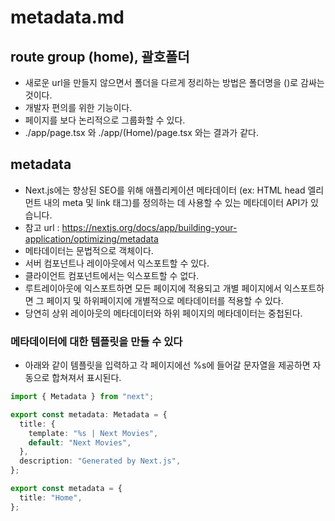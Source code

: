 # metadata.md

## route group (home), 괄호폴더

- 새로운 url을 만들지 않으면서 폴더을 다르게 정리하는 방법은 폴더명을 ()로 감싸는 것이다.
- 개발자 편의를 위한 기능이다.
- 페이지를 보다 논리적으로 그룹화할 수 있다.
- ./app/page.tsx 와 ./app/(Home)/page.tsx 와는 결과가 같다.

## metadata

- Next.js에는 향상된 SEO를 위해 애플리케이션 메타데이터 (ex: HTML head 엘리먼트 내의 meta 및 link 태그)를 정의하는 데 사용할 수 있는 메타데이터 API가 있습니다.
- 참고 url : <https://nextjs.org/docs/app/building-your-application/optimizing/metadata>
- 메타데이터는 문법적으로 객체이다.
- 서버 컴포넌트나 레이아웃에서 익스포트할 수 있다.
- 클라이언트 컴포넌트에서는 익스포트할 수 없다.
- 루트레이아웃에 익스포트하면 모든 페이지에 적용되고 개별 페이지에서 익스포트하면 그 페이지 및 하위페이지에 개별적으로 메타데이터를 적용할 수 있다.
- 당연히 상위 레이아웃의 메타데이터와 하위 페이지의 메타데이터는 중첩된다.

### 메타데이터에 대한 템플릿을 만들 수 있다

- 아래와 같이 템플릿을 입력하고 각 페이지에선 %s에 들어갈 문자열을 제공하면 자동으로 합쳐져서 표시된다.

```typescript | ./app/layout.tsx
import { Metadata } from "next";

export const metadata: Metadata = {
  title: {
    template: "%s | Next Movies",
    default: "Next Movies",
  },
  description: "Generated by Next.js",
};
```

```typescript | ./(Home)/page.tsx
export const metadata = {
  title: "Home",
};
```
